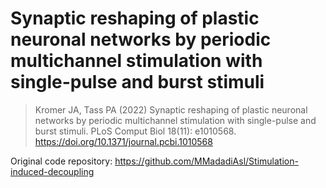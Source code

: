 # Synaptic reshaping of plastic neuronal networks by periodic multichannel stimulation with single-pulse and burst stimuli

> Kromer JA, Tass PA (2022) Synaptic reshaping of plastic neuronal networks by periodic multichannel stimulation with single-pulse and burst stimuli. PLoS Comput Biol 18(11): e1010568. https://doi.org/10.1371/journal.pcbi.1010568

Original code repository: https://github.com/MMadadiAsl/Stimulation-induced-decoupling
